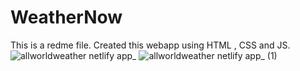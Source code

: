 # WeatherNow
This is a redme file.
Created this webapp using HTML , CSS and JS.
![allworldweather netlify app_](https://user-images.githubusercontent.com/56466543/150770681-de2e4b52-a67f-406d-8508-6677ea9c2160.png)
![allworldweather netlify app_ (1)](https://user-images.githubusercontent.com/56466543/150770687-c02fce48-9bd5-44f0-9e57-398cfd3afd15.png)
